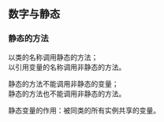 ## 数字与静态
### 静态的方法
以类的名称调用静态的方法；  
以引用变量的名称调用非静态的方法。  

静态的方法不能调用非静态的变量；  
静态的方法也不能调用非静态的方法。

静态变量的作用：被同类的所有实例共享的变量。  


